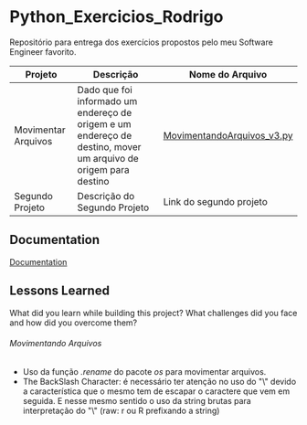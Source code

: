 # Python_Exercicios_Rodrigo

Repositório para entrega dos exercícios propostos pelo meu Software Engineer favorito.


Projeto | Descrição | Nome do Arquivo
--- | --- | --- |
Movimentar Arquivos | Dado que foi informado um endereço de origem e um endereço de destino, mover um arquivo de origem para destino | [MovimentandoArquivos_v3.py](https://github.com/Ricardo1999/Python_Exercicios_Rodrigo/blob/main/MovimentandoArquivos_v3.py)
Segundo Projeto | Descrição do Segundo Projeto | Link do segundo projeto |


## Documentation

[Documentation](https://linktodocumentation)


## Lessons Learned

What did you learn while building this project? What challenges did you face and how did you overcome them?

###### Movimentando Arquivos
- Uso da função _.rename_ do pacote _os_ para movimentar arquivos.
- The BackSlash Character: é necessário ter atenção no uso do "\\" devido a característica que o mesmo tem de escapar o caractere que vem em seguida. E nesse mesmo sentido o uso da string brutas para interpretação do "\\" (raw: r ou R prefixando a string)